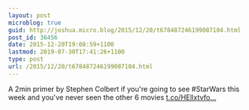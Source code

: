 ```yaml
---
layout: post
microblog: true
guid: http://joshua.micro.blog/2015/12/20/t678487246199087104.html
post_id: 36456
date: 2015-12-20T19:08:59+1100
lastmod: 2019-07-30T17:41:26+1100
type: post
url: /2015/12/20/t678487246199087104.html
---
```

A 2min primer by Stephen Colbert if you're going to see #StarWars this week and you've never seen the other 6 movies [t.co/HEllxtvfo...](https://t.co/HEllxtvfoW)
